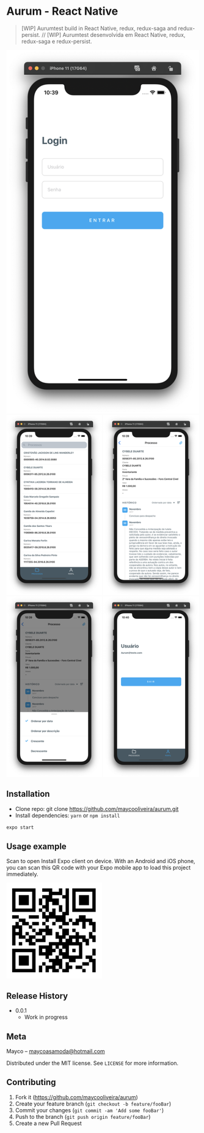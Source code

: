 
# Aurum - React Native
> [WIP] Aurumtest build in React Native, redux, redux-saga and redux-persist.
//
> [WIP] Aurumtest desenvolvida em React Native, redux, redux-saga e redux-persist.


<div align="center" styles="flex-direction: row;">
  <img alt="Aurum" title="#screen" src="prints/print1.png" />
</div>
<div align="center" styles="flex-direction: row;">
  <img alt="Aurum" title="#screen" width="250px" src="prints/print2.png" />
  <img alt="Aurum" title="#screen" width="250px" src="prints/print3.png" />
  <img alt="Aurum" title="#screen" width="250px" src="prints/print4.png" />
  <img alt="Aurum" title="#screen" width="250px" src="prints/print5.png" />
 </div>

## Installation

- Clone repo: git clone https://github.com/maycooliveira/aurum.git
- Install dependencies: `yarn` or `npm install`
  
```sh
expo start
```

## Usage example
Scan to open
Install Expo client on device.
With an Android and iOS phone, you can scan this QR code with your Expo mobile app to load this project immediately.

  <img alt="Expo" title="#screen" width="250px" src="prints/qrcode.png" />
  
## Release History

* 0.0.1
    * Work in progress
    
## Meta

Mayco – maycoasamoda@hotmail.com

Distributed under the MIT license. See ``LICENSE`` for more information.
    
## Contributing

1. Fork it (<https://github.com/maycooliveira/aurum>)
2. Create your feature branch (`git checkout -b feature/fooBar`)
3. Commit your changes (`git commit -am 'Add some fooBar'`)
4. Push to the branch (`git push origin feature/fooBar`)
5. Create a new Pull Request
    
 

